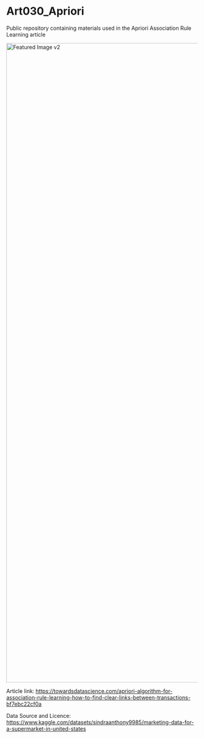 # Art030_Apriori
Public repository containing materials used in the Apriori Association Rule Learning article

<img width="1680" alt="Featured Image v2" src="https://user-images.githubusercontent.com/24861699/163778597-710a6f38-8af7-4489-a7fc-14dfa74ecd9e.png">

Article link: https://towardsdatascience.com/apriori-algorithm-for-association-rule-learning-how-to-find-clear-links-between-transactions-bf7ebc22cf0a

Data Source and Licence: https://www.kaggle.com/datasets/sindraanthony9985/marketing-data-for-a-supermarket-in-united-states
